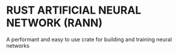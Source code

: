 # RUST ARTIFICIAL NEURAL NETWORK (RANN)
A performant and easy to use crate for building and training neural networks
